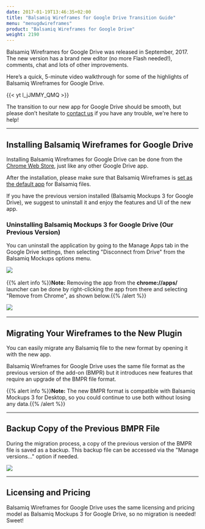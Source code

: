 ```yaml
---
date: 2017-01-19T13:46:35+02:00
title: "Balsamiq Wireframes for Google Drive Transition Guide"
menu: "menugdwireframes"
product: "Balsamiq Wireframes for Google Drive"
weight: 2190
---
```


Balsamiq Wireframes for Google Drive was released in September, 2017. The new version has a brand new editor (no more Flash needed!), comments, chat and lots of other improvements.

Here’s a quick, 5-minute video walkthrough for some of the highlights of Balsamiq Wireframes for Google Drive.

{{< yt l_jJMMY_QMQ >}}

The transition to our new app for Google Drive should be smooth, but please don’t hesitate to [contact us](https://balsamiq.com/company/contact/#/t?_k=b7w7tv) if you have any trouble, we're here to help!

* * *

## Installing Balsamiq Wireframes for Google Drive

Installing Balsamiq Wireframes for Google Drive can be done from the [Chrome Web Store](https://chrome.google.com/webstore/detail/balsamiq-wireframes-free/imbfadckkgblfbkinjejdeobpfbcopgb), just like any other Google Drive app.

After the installation, please make sure that Balsamiq Wireframes is [set as the default app](../installing/#setting-balsamiq-wireframes-as-the-default-app-for-balsamiq-files) for Balsamiq files.

If you have the previous version installed (Balsamiq Mockups 3 for Google Drive), we suggest to uninstall it and enjoy the features and UI of the new app.

### Uninstalling Balsamiq Mockups 3 for Google Drive (Our Previous Version)

You can uninstall the application by going to the Manage Apps tab in the Google Drive settings, then selecting "Disconnect from Drive" from the Balsamiq Mockups options menu.

![](//media.balsamiq.com/img/support/docs/gdrive/userguide/disconnect.png)​

{{% alert info %}}**Note:** Removing the app from the **chrome://apps/** launcher can be done by right-clicking the app from there and selecting "Remove from Chrome", as shown below.{{% /alert %}}

![](//media.balsamiq.com/img/support/docs/gdrive/userguide/remove.png)​


* * *

## Migrating Your Wireframes to the New Plugin

You can easily migrate any Balsamiq file to the new format by opening it with the new app.

Balsamiq Wireframes for Google Drive uses the same file format as the previous version of the add-on (BMPR) but it introduces new features that require an upgrade of the BMPR file format.

{{% alert info %}}**Note:** The new BMPR format is compatible with Balsamiq Mockups 3 for Desktop, so you could continue to use both without losing any data.{{% /alert %}}

* * *

## Backup Copy of the Previous BMPR File

During the migration process, a copy of the previous version of the BMPR file is saved as a backup. This backup file can be accessed via the "Manage versions..." option if needed.

![](//media.balsamiq.com/img/support/docs/gdrive/wireframes/backup.png)

* * *

## Licensing and Pricing

Balsamiq Wireframes for Google Drive uses the same licensing and pricing model as Balsamiq Mockups 3 for Google Drive, so no migration is needed! Sweet!
